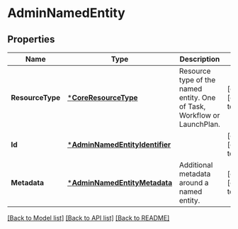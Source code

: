 # AdminNamedEntity

## Properties
Name | Type | Description | Notes
------------ | ------------- | ------------- | -------------
**ResourceType** | [***CoreResourceType**](coreResourceType.md) | Resource type of the named entity. One of Task, Workflow or LaunchPlan. | [optional] [default to null]
**Id** | [***AdminNamedEntityIdentifier**](adminNamedEntityIdentifier.md) |  | [optional] [default to null]
**Metadata** | [***AdminNamedEntityMetadata**](adminNamedEntityMetadata.md) | Additional metadata around a named entity. | [optional] [default to null]

[[Back to Model list]](../README.md#documentation-for-models) [[Back to API list]](../README.md#documentation-for-api-endpoints) [[Back to README]](../README.md)


